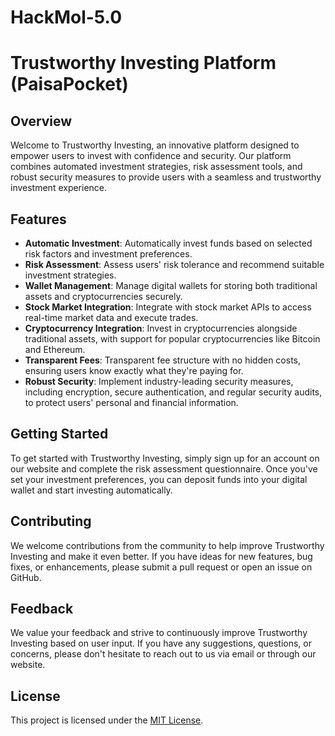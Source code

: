 # HackMol-5.0
# Trustworthy Investing Platform (PaisaPocket)

## Overview
Welcome to Trustworthy Investing, an innovative platform designed to empower users to invest with confidence and security. Our platform combines automated investment strategies, risk assessment tools, and robust security measures to provide users with a seamless and trustworthy investment experience.

## Features
- **Automatic Investment**: Automatically invest funds based on selected risk factors and investment preferences.
- **Risk Assessment**: Assess users' risk tolerance and recommend suitable investment strategies.
- **Wallet Management**: Manage digital wallets for storing both traditional assets and cryptocurrencies securely.
- **Stock Market Integration**: Integrate with stock market APIs to access real-time market data and execute trades.
- **Cryptocurrency Integration**: Invest in cryptocurrencies alongside traditional assets, with support for popular cryptocurrencies like Bitcoin and Ethereum.
- **Transparent Fees**: Transparent fee structure with no hidden costs, ensuring users know exactly what they're paying for.
- **Robust Security**: Implement industry-leading security measures, including encryption, secure authentication, and regular security audits, to protect users' personal and financial information.


## Getting Started
To get started with Trustworthy Investing, simply sign up for an account on our website and complete the risk assessment questionnaire. Once you've set your investment preferences, you can deposit funds into your digital wallet and start investing automatically.

## Contributing
We welcome contributions from the community to help improve Trustworthy Investing and make it even better. If you have ideas for new features, bug fixes, or enhancements, please submit a pull request or open an issue on GitHub.

## Feedback
We value your feedback and strive to continuously improve Trustworthy Investing based on user input. If you have any suggestions, questions, or concerns, please don't hesitate to reach out to us via email or through our website.

## License
This project is licensed under the [MIT License](LICENSE).



